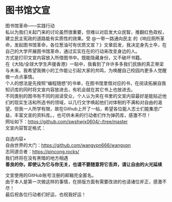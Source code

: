 # 图书馆文宣
图书馆革命——实践行动  
私以为我们关起门来的讨论虽然很重要，但难以对启发大众民智，推翻红色政权，建立民主宪政的道路能有实质性的效果。受 @一带一路通向民主 的《响应厕所革命，发起图书馆革命，各位葱油可有优质文宣？》文章启发，我决定身先士卒，在自己的大学开展图书馆革命，通过实实在在的行动来改变身边的人。  
方式是打印文宣内容放入所借图书中。既能隐藏身份，又不破坏书籍。  
在《大陆/全球大学生声援香港》一贴中，我看到了许许多多我们民族的真正脊梁与未来。我希望我微小的工作能让引起大家的共鸣，为唤醒自己校园内更多人觉醒做一点点事情。  
个人的想法是先按照“编程随想”的书单，在图书馆里借对应的书，在阅读拓展自我知识库的同时将文宣内容放进去，有机会就在其它书上也放进去。  
不同类别的图书有不同的阅读受众，个人认为夹在书里的文宣内容最好是能贴近他们的现实生活和所选书的领域，以几行文字唤起他们对体制的不满和对自由的渴望。但我一人所学有限，故在Github上开了一帖，希望各位能人志士们能集思广益，丰富文宣的资料库。，也可供未来的行动者们作为弹药库，感激不尽！  
网址如下：https://github.com/swshwjx0604/-/tree/master  
文宣内容暂定格式：  
  
自选内容+  
自由世界的大门：https://github.com/wangvpn666/wangvpn  
志同道合者：https://pincong.rocks/  
我们终将在没有黑暗的地方相遇  
**善良的你，即使认为它与你无关，也请不要随意将它丢弃，请让自由的火光延续**  
  
文宣使用的GitHub账号注册的邮箱完全匿名。  
由于本人是第一次做这样的事情，在排版方面有需要改进的也请诸位斧正，感激不尽！  
最后祝各位行动者们好运，也祝我好运！  
